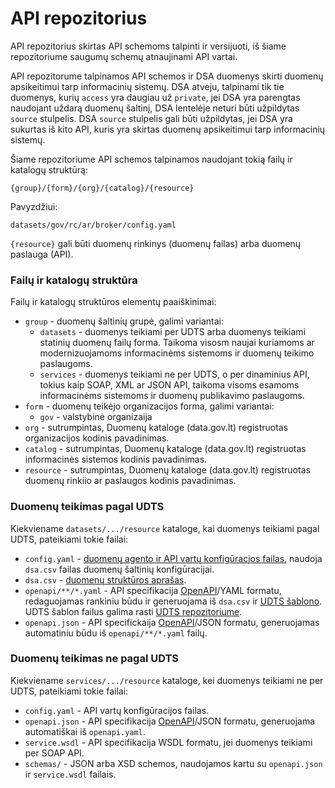 # API repozitorius

API repozitorius skirtas API schemoms talpinti ir versijuoti, iš šiame
repozitoriume saugumų schemų atnaujinami API vartai.

API repozitorume talpinamos API schemos ir DSA duomenys skirti duomenų
apsikeitimui tarp informacinių sistemų. DSA atveju, talpinami tik tie duomenys,
kurių `access` yra daugiau už `private`, jei DSA yra parengtas naudojant uždarą
duomenų šaltinį, DSA lentelėje neturi būti užpildytas `source` stulpelis. DSA
`source` stulpelis gali būti užpildytas, jei DSA yra sukurtas iš kito API,
kuris yra skirtas duomenų apsikeitimui tarp informacinių sistemų.

Šiame repozitoriume API schemos talpinamos naudojant tokią failų ir katalogų
struktūrą:

    {group}/{form}/{org}/{catalog}/{resource}

Pavyzdžiui:

    datasets/gov/rc/ar/broker/config.yaml

`{resource}` gali būti duomenų rinkinys (duomenų failas) arba duomenų paslauga
(API).


### Failų ir katalogų struktūra

Failų ir katalogų struktūros elementų paaiškinimai:

- `group` - duomenų šaltinių grupė, galimi variantai:
  - `datasets` - duomenys teikiami per UDTS arba duomenys teikiami statinių
    duomenų failų forma. Taikoma visosm naujai kuriamoms ar modernizuojamoms
    informacinėms sistemoms ir duomenų teikimo paslaugoms.
  - `services` - duomenys teikiami ne per UDTS, o per dinaminius API, tokius
    kaip SOAP, XML ar JSON API, taikoma visoms esamoms informacinėms sistemoms
    ir duomenų publikavimo paslaugoms.
- `form` - duomenų teikėjo organizacijos forma, galimi variantai:
  - `gov` - valstybinė organizaija
- `org` - sutrumpintas, Duomenų kataloge (data.gov.lt) registruotas
  organizacijos kodinis pavadinimas.
- `catalog` - sutrumpintas, Duomenų kataloge (data.gov.lt) registruotas
  informacinės sistemos kodinis pavadinimas.
- `resource` - sutrumpintas, Duomenų kataloge (data.gov.lt) registruotas
  duomenų rinkiio ar paslaugos kodinis pavadinimas.


### Duomenų teikimas pagal UDTS

Kiekviename `datasets/.../resource` kataloge, kai duomenys teikiami pagal UDTS,
pateikiami tokie failai:

- `config.yaml` - [duomenų agento ir API vartų konfigūracjos
  failas](https://atviriduomenys.readthedocs.io/spinta.html#konfiguravimas),
  naudoja `dsa.csv` failas duomenų šaltinių konfigūracijai.
- `dsa.csv` - [duomenų struktūros aprašas](https://ivpk.github.io/dsa/).
- `openapi/**/*.yaml` - API specifikacija
  [OpenAPI](https://spec.openapis.org/oas/latest.html)/YAML formatu,
  redaguojamas rankiniu būdu ir generuojama iš `dsa.csv` ir [UDTS
  šablono](https://ivpk.github.io/uapi/). UDTS šablon failus galima rasti [UDTS
  repozitoriume](https://github.com/ivpk/uapi).
- `openapi.json` - API specifickaija
  [OpenAPI](https://spec.openapis.org/oas/latest.html)/JSON formatu,
  generuojamas automatiniu būdu iš `openapi/**/*.yaml` failų.


### Duomenų teikimas ne pagal UDTS

Kiekviename `services/.../resource` kataloge, kei duomenys teikiami ne per
UDTS, pateikiami tokie failai:

- `config.yaml` - API vartų konfigūracijos failas.
- `openapi.json` - API specifikacija
  [OpenAPI](https://spec.openapis.org/oas/latest.html)/JSON formatu,
  generuojama automatiškai iš `openapi.yaml`.
- `service.wsdl` - API specifikacija WSDL formatu, jei duomenys teikiami per
  SOAP API.
- `schemas/` - JSON arba XSD schemos, naudojamos kartu su `openapi.json` ir
  `service.wsdl` failais.
